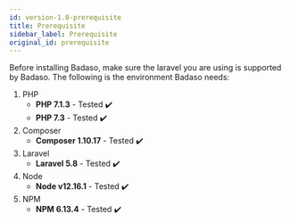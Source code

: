 ```yaml
---
id: version-1.0-prerequisite
title: Prerequisite
sidebar_label: Prerequisite
original_id: prerequisite
---
```


Before installing Badaso, make sure the laravel you are using is supported by Badaso. The following is the environment Badaso needs:

1. PHP
    - **PHP 7.1.3** - Tested ✔️
    - **PHP 7.3** - Tested ✔️
2. Composer
    - **Composer 1.10.17** - Tested ✔️
3. Laravel
    - **Laravel 5.8** - Tested ✔️
4. Node
    - **Node v12.16.1** - Tested ✔️
5. NPM
    - **NPM 6.13.4** - Tested ✔️